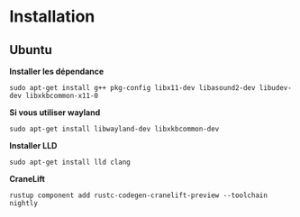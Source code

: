 # Installation

## Ubuntu

**Installer les dépendance**
```shell
sudo apt-get install g++ pkg-config libx11-dev libasound2-dev libudev-dev libxkbcommon-x11-0
```

**Si vous utiliser wayland**
```shell
sudo apt-get install libwayland-dev libxkbcommon-dev
```

**Installer LLD**
```shell
sudo apt-get install lld clang
```

**CraneLift**
```shell
rustup component add rustc-codegen-cranelift-preview --toolchain nightly
```
